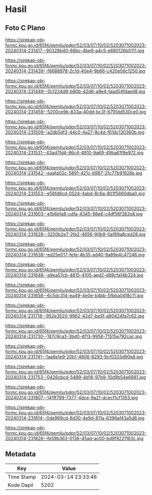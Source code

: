 # Hasil

## Foto C Plano

https://sirekap-obj-formc.kpu.go.id/65f4/pemilu/pdpr/52/03/07/10/02/5203071002023-20240314-231417--90328b40-68bc-4be9-a4c5-e680126b0111.jpg

https://sirekap-obj-formc.kpu.go.id/65f4/pemilu/pdpr/52/03/07/10/02/5203071002023-20240314-231439--f8688978-2c1d-40e4-9b66-c420e56c1250.jpg

https://sirekap-obj-formc.kpu.go.id/65f4/pemilu/pdpr/52/03/07/10/02/5203071002023-20240314-231449--0c1234d9-b80b-42d6-a9e4-faad54fdaed8.jpg

https://sirekap-obj-formc.kpu.go.id/65f4/pemilu/pdpr/52/03/07/10/02/5203071002023-20240314-231459--5200ce9b-833a-40dd-bc3f-6791dd530ce0.jpg

https://sirekap-obj-formc.kpu.go.id/65f4/pemilu/pdpr/52/03/07/10/02/5203071002023-20240314-231509--a2db5df3-44c0-4a27-8c4d-f61dc130360b.jpg

https://sirekap-obj-formc.kpu.go.id/65f4/pemilu/pdpr/52/03/07/10/02/5203071002023-20240314-231531--43ad7fd4-86c4-4810-9a69-49ba61f8e972.jpg

https://sirekap-obj-formc.kpu.go.id/65f4/pemilu/pdpr/52/03/07/10/02/5203071002023-20240314-231542--eaafa02c-5891-421c-b987-21c77b91928e.jpg

https://sirekap-obj-formc.kpu.go.id/65f4/pemilu/pdpr/52/03/07/10/02/5203071002023-20240314-231553--e56fd6cd-0524-4abd-8c6a-801f5660dba0.jpg

https://sirekap-obj-formc.kpu.go.id/65f4/pemilu/pdpr/52/03/07/10/02/5203071002023-20240314-231603--e1b6efa8-cdfa-4345-98e6-c4df56f382e8.jpg

https://sirekap-obj-formc.kpu.go.id/65f4/pemilu/pdpr/52/03/07/10/02/5203071002023-20240314-231628--3250b2e7-2fe2-4656-90b9-0af89a8ced28.jpg

https://sirekap-obj-formc.kpu.go.id/65f4/pemilu/pdpr/52/03/07/10/02/5203071002023-20240314-231638--ed25e017-fe1e-4b35-ad40-9a89e4c47246.jpg

https://sirekap-obj-formc.kpu.go.id/65f4/pemilu/pdpr/52/03/07/10/02/5203071002023-20240314-231648--a9ea57cb-4815-4105-aed2-d69cfa14b324.jpg

https://sirekap-obj-formc.kpu.go.id/65f4/pemilu/pdpr/52/03/07/10/02/5203071002023-20240314-231658--6c5dc314-ea49-4e0e-b4bb-5fbba04f8c11.jpg

https://sirekap-obj-formc.kpu.go.id/65f4/pemilu/pdpr/52/03/07/10/02/5203071002023-20240314-231718--952e3520-9962-42d7-be5f-a80424fa7c62.jpg

https://sirekap-obj-formc.kpu.go.id/65f4/pemilu/pdpr/52/03/07/10/02/5203071002023-20240314-231730--187c9ca3-3bd0-4f13-9958-71515e792cac.jpg

https://sirekap-obj-formc.kpu.go.id/65f4/pemilu/pdpr/52/03/07/10/02/5203071002023-20240314-231741--1aa6e1e9-20b1-4606-8293-9cf0333d90e8.jpg

https://sirekap-obj-formc.kpu.go.id/65f4/pemilu/pdpr/52/03/07/10/02/5203071002023-20240314-231753--0426cbcd-5489-4d16-97b9-10d9b54e6881.jpg

https://sirekap-obj-formc.kpu.go.id/65f4/pemilu/pdpr/52/03/07/10/02/5203071002023-20240314-231807--141ff799-7377-4dce-9a21-dcecf1cf1353.jpg

https://sirekap-obj-formc.kpu.go.id/65f4/pemilu/pdpr/52/03/07/10/02/5203071002023-20240314-231814--0de969cd-6d30-4e9d-811a-6396af43a5d8.jpg

https://sirekap-obj-formc.kpu.go.id/65f4/pemilu/pdpr/52/03/07/10/02/5203071002023-20240314-231828--fe59b363-0136-45ad-ac00-bd9f9221163c.jpg


## Metadata

| Key        | Value               |
| ---------- | ------------------- |
| Time Stamp | 2024-03-14 23:33:46 |
| Kode Dapil | 5202                |



